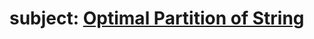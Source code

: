 # subject: <a href="https://leetcode.com/problems/optimal-partition-of-string/description/">Optimal Partition of String</a>
